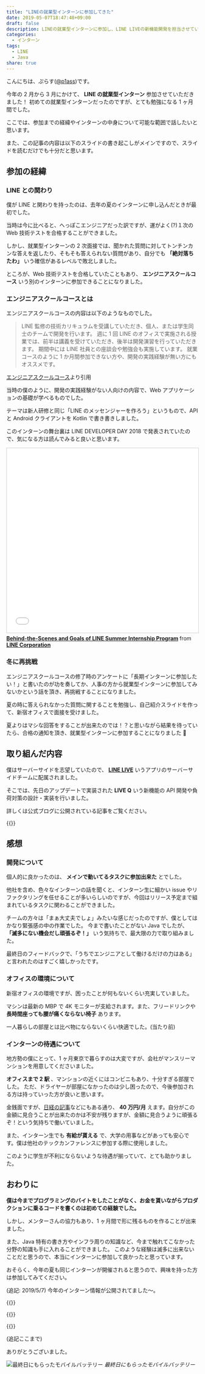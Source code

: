 ```yaml
---
title: "LINEの就業型インターンに参加してきた"
date: 2019-05-07T18:47:48+09:00
draft: false
description: LINEの就業型インターンに参加し、LINE LIVEの新機能開発を担当させていただきました。
categories:
  - インターン
tags:
  - LINE
  - Java
share: true
---
```


こんにちは、ぷらす([@p1ass](https://twitter.com/p1ass))です。

今年の 2 月から 3 月にかけて、 **LINE の就業型インターン** 参加させていただきました！
初めての就業型インターンだったのですが、とても勉強になる 1 ヶ月間でした。

ここでは、参加までの経緯やインターンの中身について可能な範囲で話したいと思います。

また、この記事の内容は以下のスライドの書き起こしがメインですので、スライドを読むだけでも十分だと思います。

<script async class="speakerdeck-embed" data-id="9f826c5c1d714d26a5a9e880d0a39369" data-ratio="1.77777777777778" src="//speakerdeck.com/assets/embed.js"></script>

<!--more-->

## 参加の経緯

### LINE との関わり

僕が LINE と関わりを持ったのは、去年の夏のインターンに申し込んだときが最初でした。

当時は今に比べると、へっぽこエンジニアだった訳ですが、運がよく(?)１次の Web 技術テストを合格することができました。

しかし、就業型インターンの 2 次面接では、聞かれた質問に対してトンチンカンな答えを返したり、そもそも答えられない質問があり、自分でも **「絶対落ちたわ」** いう確信があるレベルで敗北しました。

ところが、Web 技術テストを合格していたこともあり、 **エンジニアスクールコース** いう別のインターンに参加できることになりました。

### エンジニアスクールコースとは

エンジニアスクールコースの内容は以下のようなものでした。

> LINE 監修の技術カリキュラムを受講していただき、個人、または学生同士のチームで開発を行います。
> 週に 1 回 LINE のオフィスで実施される授業では、前半は講義を受けていただき、後半は開発演習を行っていただきます。
> 期間中には LINE 社員との座談会や勉強会も実施しています。
> 就業コースのように 1 か月間参加できない方や、開発の実践経験が無い方にもオススメです。

[エンジニアスクールコース](https://linecorp.com/ja/career/newgrads/internship/school)より引用

当時の僕のように、開発の実践経験がない人向けの内容で、Web アプリケーションの基礎が学べるものでした。

テーマは新人研修と同じ「LINE のメッセンジャーを作ろう」というもので、API と Android クライアントを Kotlin で書き書きしました。

このインターンの舞台裏は LINE DEVELOPER DAY 2018 で発表されていたので、気になる方は読んでみると良いと思います。

<iframe src="//www.slideshare.net/slideshow/embed_code/key/3Q0pPUmdoIrPuE" width="595" height="485" frameborder="0" marginwidth="0" marginheight="0" scrolling="no" style="border:1px solid #CCC; border-width:1px; margin-bottom:5px; max-width: 100%;" allowfullscreen> </iframe> <div style="margin-bottom:5px"> <strong> <a href="//www.slideshare.net/linecorp/behindthescenes-and-goals-of-line-summer-internship-program" title="Behind-the-Scenes and Goals of LINE Summer Internship Program" target="_blank">Behind-the-Scenes and Goals of LINE Summer Internship Program</a> </strong> from <strong><a href="https://www.slideshare.net/linecorp" target="_blank">LINE Corporation</a></strong> </div>

### 冬に再挑戦

エンジニアスクールコースの修了時のアンケートに「長期インターンに参加したい！」と書いたのが功を奏してか、人事の方から就業型インターンに参加してみないかという話を頂き、再挑戦することになりました。

夏の時に答えられなかった質問に関することを勉強し、自己紹介スライドを作って、新宿オフィスで面接を受けました。

夏よりはマシな回答をすることが出来たのでは！？と思いながら結果を待っていたら、合格の通知を頂き、就業型インターンに参加することになりました 🎉

## 取り組んだ内容

僕はサーバーサイドを志望していたので、 **[LINE LIVE](https://live.line.me/landing)** いうアプリのサーバーサイドチームに配属されました。

そこでは、先日のアップデートで実装された **LIVE Q** いう新機能の API 開発や負荷対策の設計・実装を行いました。

詳しくは公式ブログに公開されている記事をご覧ください。

{{<ex-link url="https://engineering.linecorp.com/ja/blog/internship-2019-live">}}

## 感想

### 開発について

個人的に良かったのは、 **メインで動いてるタスクに参加出来た** とでした。

他社を含め、色々なインターンの話を聞くと、インターン生に細かい issue やリファクタリングを任せることが多いらしいのですが、今回はリリース予定まで組まれているタスクに関わることができました。

チームの方々は「まぁ大丈夫でしょ」みたいな感じだったのですが、僕としてはかなり緊張感の中の作業でした。
今まで書いたことがない Java でしたが、 **「滅多にない機会だし頑張るぞ！」** いう気持ちで、最大限の力で取り組みました。

最終日のフィードバックで、「うちでエンジニアとして働けるだけの力はある」と言われたのはすごく嬉しかったです。

### オフィスの環境について

新宿オフィスの環境ですが、困ったことが何もないくらい充実していました。

マシンは最新の MBP で 4K モニターが支給されます。また、フリードリンクや **長時間座っても腰が痛くならない椅子** あります。

一人暮らしの部屋とは比べ物にならないくらい快適でした。(当たり前)

### インターンの待遇について

地方勢の僕にとって、1 ヶ月東京で暮らすのは大変ですが、会社がマンスリーマンションを用意してくださいました。

**オフィスまで 2 駅** 、マンションの近くにはコンビニもあり、十分すぎる部屋でした。
ただ、ドライヤーが部屋になかったのは少し困ったので、今後参加される方は持っていった方が良いと思います。

金銭面ですが、[日経の記事](https://style.nikkei.com/article/DGXMZO31143990Q8A530C1000000/)などにもある通り、 **40 万円/月** えます。自分がこの金額に見合うことが出来たのかは不安が残りますが、金額に見合うように頑張るぞ！という気持ちで働いていました。

また、インターン生でも **有給が貰える** で、大学の用事などがあっても安心です。僕は他社のテックカンファレンスに参加する際に使用しました。

このように学生が不利にならないような待遇が揃っていて、とても助かりました。

## おわりに

**僕は今までプログラミングのバイトをしたことがなく、お金を貰いながらプロダクションに乗るコードを書くのは初めての経験でした。**

しかし、メンターさんの協力もあり、1 ヶ月間で形に残るものを作ることが出来ました。

また、Java 特有の書き方やインフラ周りの知識など、今まで触れてこなかった分野の知識も手に入れることができました。
このような経験は滅多に出来ないことだと思うので、本当にインターンに参加して良かったと思っています。

おそらく、今年の夏も同じインターンが開催されると思うので、興味を持った方は参加してみてください。

(追記: 2019/5/7)
今年のインターン情報が公開されてました〜。

{{<ex-link url="https://engineering.linecorp.com/ja/blog/summer-intern-2019-2/" >}}

{{<ex-link url="https://linecorp.com/ja/career/newgrads/internship/engineer-tokyo" >}}

{{<ex-link url="https://linecorp.com/ja/career/newgrads/internship/engineer-kyoto" >}}

(追記ここまで)

ありがとうございました。

![最終日にもらったモバイルバッテリー](./battery.jpg)
_最終日にもらったモバイルバッテリー_
